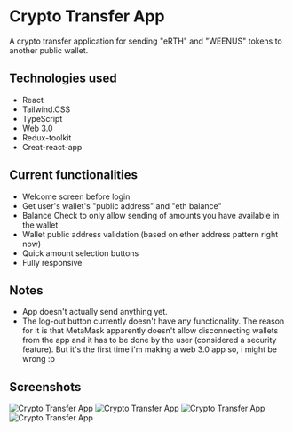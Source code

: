 # Crypto Transfer App

A crypto transfer application for sending "eRTH" and "WEENUS" tokens to another public wallet.


## Technologies used

- React
- Tailwind.CSS
- TypeScript
- Web 3.0
- Redux-toolkit
- Creat-react-app


## Current functionalities

- Welcome screen before login
- Get user's wallet's "public address" and "eth balance"
- Balance Check to only allow sending of amounts you have available in the wallet
- Wallet public address validation (based on ether address pattern right now)
- Quick amount selection buttons
- Fully responsive


## Notes

- App doesn't actually send anything yet. 
- The log-out button currently doesn't have any functionality. The reason for it is that MetaMask apparently doesn't
allow disconnecting wallets from the app and it has to be done by the user (considered a security feature).
But it's the first time i'm making a web 3.0 app so, i might be wrong :p

## Screenshots

![Crypto Transfer App](/public/welcome-screen.jpg)
![Crypto Transfer App](/public/transfer-form.jpg)
![Crypto Transfer App](/public/confirmation-screen.jpg)
![Crypto Transfer App](/public/transfer-status.jpg)

